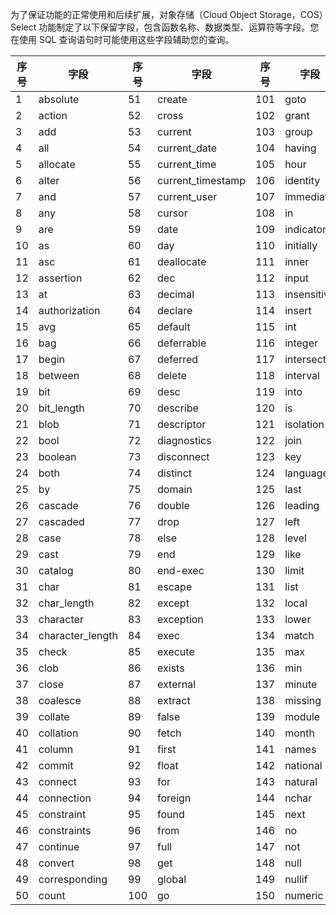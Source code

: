 

为了保证功能的正常使用和后续扩展，对象存储（Cloud Object Storage，COS）Select 功能制定了以下保留字段，包含函数名称、数据类型、运算符等字段。您在使用 SQL 查询语句时可能使用这些字段辅助您的查询。

| 序号 | 字段             | 序号 | 字段              | 序号 | 字段        | 序号 | 字段         | 序号 | 字段            |
| ---- | ---------------- | ---- | ----------------- | ---- | ----------- | ---- | ------------ | ---- | --------------- |
| 1    | absolute         | 51   | create            | 101  | goto        | 151  | octet_length | 201  | struct          |
| 2    | action           | 52   | cross             | 102  | grant       | 152  | of           | 202  | substring       |
| 3    | add              | 53   | current           | 103  | group       | 153  | on           | 203  | sum             |
| 4    | all              | 54   | current_date      | 104  | having      | 154  | only         | 204  | symbol          |
| 5    | allocate         | 55   | current_time      | 105  | hour        | 155  | open         | 205  | system_user     |
| 6    | alter            | 56   | current_timestamp | 106  | identity    | 156  | option       | 206  | table           |
| 7    | and              | 57   | current_user      | 107  | immediate   | 157  | or           | 207  | temporary       |
| 8    | any              | 58   | cursor            | 108  | in          | 158  | order        | 208  | then            |
| 9    | are              | 59   | date              | 109  | indicator   | 159  | outer        | 209  | time            |
| 10   | as               | 60   | day               | 110  | initially   | 160  | output       | 210  | timestamp       |
| 11   | asc              | 61   | deallocate        | 111  | inner       | 161  | overlaps     | 211  | timezone_hour   |
| 12   | assertion        | 62   | dec               | 112  | input       | 162  | pad          | 212  | timezone_minute |
| 13   | at               | 63   | decimal           | 113  | insensitive | 163  | partial      | 213  | to              |
| 14   | authorization    | 64   | declare           | 114  | insert      | 164  | pivot        | 214  | trailing        |
| 15   | avg              | 65   | default           | 115  | int         | 165  | position     | 215  | transaction     |
| 16   | bag              | 66   | deferrable        | 116  | integer     | 166  | precision    | 216  | translate       |
| 17   | begin            | 67   | deferred          | 117  | intersect   | 167  | prepare      | 217  | translation     |
| 18   | between          | 68   | delete            | 118  | interval    | 168  | preserve     | 218  | trim            |
| 19   | bit              | 69   | desc              | 119  | into        | 169  | primary      | 219  | true            |
| 20   | bit_length       | 70   | describe          | 120  | is          | 170  | prior        | 220  | tuple           |
| 21   | blob             | 71   | descriptor        | 121  | isolation   | 171  | privileges   | 221  | union           |
| 22   | bool             | 72   | diagnostics       | 122  | join        | 172  | procedure    | 222  | unique          |
| 23   | boolean          | 73   | disconnect        | 123  | key         | 173  | public       | 223  | unknown         |
| 24   | both             | 74   | distinct          | 124  | language    | 174  | read         | 224  | unpivot         |
| 25   | by               | 75   | domain            | 125  | last        | 175  | real         | 225  | update          |
| 26   | cascade          | 76   | double            | 126  | leading     | 176  | references   | 226  | upper           |
| 27   | cascaded         | 77   | drop              | 127  | left        | 177  | relative     | 227  | usage           |
| 28   | case             | 78   | else              | 128  | level       | 178  | restrict     | 228  | user            |
| 29   | cast             | 79   | end               | 129  | like        | 179  | revoke       | 229  | using           |
| 30   | catalog          | 80   | end-exec          | 130  | limit       | 180  | right        | 230  | value           |
| 31   | char             | 81   | escape            | 131  | list        | 181  | rollback     | 231  | values          |
| 32   | char_length      | 82   | except            | 132  | local       | 182  | rows         | 232  | varchar         |
| 33   | character        | 83   | exception         | 133  | lower       | 183  | schema       | 233  | varying         |
| 34   | character_length | 84   | exec              | 134  | match       | 184  | scroll       | 234  | view            |
| 35   | check            | 85   | execute           | 135  | max         | 185  | second       | 235  | when            |
| 36   | clob             | 86   | exists            | 136  | min         | 186  | section      | 236  | whenever        |
| 37   | close            | 87   | external          | 137  | minute      | 187  | select       | 237  | where           |
| 38   | coalesce         | 88   | extract           | 138  | missing     | 188  | session      | 238  | with            |
| 39   | collate          | 89   | false             | 139  | module      | 189  | session_user | 239  | work            |
| 40   | collation        | 90   | fetch             | 140  | month       | 190  | set          | 240  | write           |
| 41   | column           | 91   | first             | 141  | names       | 191  | sexp         | 241  | year            |
| 42   | commit           | 92   | float             | 142  | national    | 192  | size         | 242  | zone            |
| 43   | connect          | 93   | for               | 143  | natural     | 193  | smallint     |    -  |           -      |
| 44   | connection       | 94   | foreign           | 144  | nchar       | 194  | some         |   -   |       -          |
| 45   | constraint       | 95   | found             | 145  | next        | 195  | space        |   -   |        -         |
| 46   | constraints      | 96   | from              | 146  | no          | 196  | sql          |     - |          -       |
| 47   | continue         | 97   | full              | 147  | not         | 197  | sqlcode      |  -    |       -          |
| 48   | convert          | 98   | get               | 148  | null        | 198  | sqlerror     |    -  |             -    |
| 49   | corresponding    | 99   | global            | 149  | nullif      | 199  | sqlstate     |   -   |        -         |
| 50   | count            | 100  | go                | 150  | numeric     | 200  | string       |    -  |      -           |


